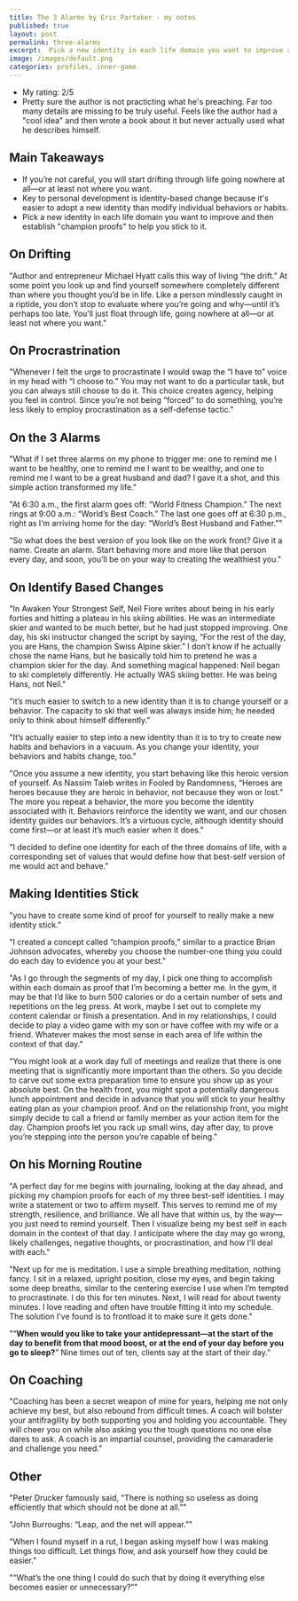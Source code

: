 ```yaml
---
title: The 3 Alarms by Eric Partaker - my notes 
published: true
layout: post
permalink: three-alarms
excerpt:  Pick a new identity in each life domain you want to improve and then establish champion proofs to help you stick to it. 
image: /images/default.png
categories: profiles, inner-game
---
```


* My rating: 2/5
* Pretty sure the author is not practicting what he's preaching. Far too many details are missing to be truly useful. Feels like the author had a "cool idea" and then wrote a book about it but never actually used what he describes himself.

## Main Takeaways


* If you’re not careful, you will start drifting through liife going nowhere at all—or at least not where you want.
* Key to personal development is identity-based change because it's easier to adopt a new identity than modify individual behaviors or habits.
* Pick a new identity in each life domain you want to improve and then establish "champion proofs" to help you stick to it. 

## On Drifting

"Author and entrepreneur Michael Hyatt calls this way of living “the drift.” At some point you look up and find yourself somewhere completely different than where you thought you’d be in life. Like a person mindlessly caught in a riptide, you don’t stop to evaluate where you’re going and why—until it’s perhaps too late. You’ll just float through life, going nowhere at all—or at least not where you want."

## On Procrastrination

"Whenever I felt the urge to procrastinate I would swap the “I have to” voice in my head with “I choose to.” You may not want to do a particular task, but you can always still choose to do it. This choice creates agency, helping you feel in control. Since you’re not being “forced” to do something, you’re less likely to employ procrastination as a self-defense tactic."

## On the 3 Alarms

"What if I set three alarms on my phone to trigger me: one to remind me I want to be healthy, one to remind me I want to be wealthy, and one to remind me I want to be a great husband and dad? I gave it a shot, and this simple action transformed my life."

"At 6:30 a.m., the first alarm goes off: “World Fitness Champion.” The next rings at 9:00 a.m.: “World’s Best Coach.” The last one goes off at 6:30 p.m., right as I’m arriving home for the day: “World’s Best Husband and Father.”"

"So what does the best version of you look like on the work front? Give it a name. Create an alarm. Start behaving more and more like that person every day, and soon, you’ll be on your way to creating the wealthiest you."

## On Identify Based Changes

"In Awaken Your Strongest Self, Neil Fiore writes about being in his early forties and hitting a plateau in his skiing abilities. He was an intermediate skier and wanted to be much better, but he had just stopped improving. One day, his ski instructor changed the script by saying, “For the rest of the day, you are Hans, the champion Swiss Alpine skier.” I don’t know if he actually chose the name Hans, but he basically told him to pretend he was a champion skier for the day. And something magical happened: Neil began to ski completely differently. He actually WAS skiing better. He was being Hans, not Neil."

"it’s much easier to switch to a new identity than it is to change yourself or a behavior. The capacity to ski that well was always inside him; he needed only to think about himself differently."

"It’s actually easier to step into a new identity than it is to try to create new habits and behaviors in a vacuum. As you change your identity, your behaviors and habits change, too."

"Once you assume a new identity, you start behaving like this heroic version of yourself. As Nassim Taleb writes in Fooled by Randomness, “Heroes are heroes because they are heroic in behavior, not because they won or lost.” The more you repeat a behavior, the more you become the identity associated with it. Behaviors reinforce the identity we want, and our chosen identity guides our behaviors. It’s a virtuous cycle, although identity should come first—or at least it’s much easier when it does."

"I decided to define one identity for each of the three domains of life, with a corresponding set of values that would define how that best-self version of me would act and behave."

## Making Identities Stick

"you have to create some kind of proof for yourself to really make a new identity stick."

"I created a concept called “champion proofs,” similar to a practice Brian Johnson advocates, whereby you choose the number-one thing you could do each day to evidence you at your best."

"As I go through the segments of my day, I pick one thing to accomplish within each domain as proof that I’m becoming a better me. In the gym, it may be that I’d like to burn 500 calories or do a certain number of sets and repetitions on the leg press. At work, maybe I set out to complete my content calendar or finish a presentation. And in my relationships, I could decide to play a video game with my son or have coffee with my wife or a friend. Whatever makes the most sense in each area of life within the context of that day."

"You might look at a work day full of meetings and realize that there is one meeting that is significantly more important than the others. So you decide to carve out some extra preparation time to ensure you show up as your absolute best. On the health front, you might spot a potentially dangerous lunch appointment and decide in advance that you will stick to your healthy eating plan as your champion proof. And on the relationship front, you might simply decide to call a friend or family member as your action item for the day. Champion proofs let you rack up small wins, day after day, to prove you’re stepping into the person you’re capable of being."

## On his Morning Routine

"A perfect day for me begins with journaling, looking at the day ahead, and picking my champion proofs for each of my three best-self identities. I may write a statement or two to affirm myself. This serves to remind me of my strength, resilience, and brilliance. We all have that within us, by the way—you just need to remind yourself. Then I visualize being my best self in each domain in the context of that day. I anticipate where the day may go wrong, likely challenges, negative thoughts, or procrastination, and how I’ll deal with each."

"Next up for me is meditation. I use a simple breathing meditation, nothing fancy. I sit in a relaxed, upright position, close my eyes, and begin taking some deep breaths, similar to the centering exercise I use when I’m tempted to procrastinate. I do this for ten minutes. Next, I will read for about twenty minutes. I love reading and often have trouble fitting it into my schedule. The solution I’ve found is to frontload it to make sure it gets done."

"“**When would you like to take your antidepressant—at the start of the day to benefit from that mood boost, or at the end of your day before you go to sleep?**” Nine times out of ten, clients say at the start of their day."

## On Coaching

"Coaching has been a secret weapon of mine for years, helping me not only achieve my best, but also rebound from difficult times. A coach will bolster your antifragility by both supporting you and holding you accountable. They will cheer you on while also asking you the tough questions no one else dares to ask. A coach is an impartial counsel, providing the camaraderie and challenge you need."

## Other

"Peter Drucker famously said, “There is nothing so useless as doing efficiently that which should not be done at all.”"

"John Burroughs: “Leap, and the net will appear.”"

"When I found myself in a rut, I began asking myself how I was making things too difficult. Let things flow, and ask yourself how they could be easier."

"“What’s the one thing I could do such that by doing it everything else becomes easier or unnecessary?”"

